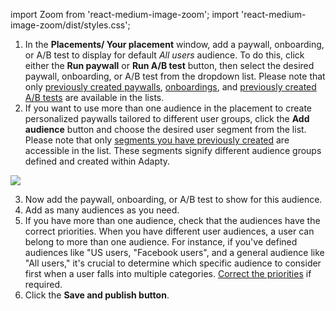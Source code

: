 <!--- AddAudience.md --->

import Zoom from 'react-medium-image-zoom';
import 'react-medium-image-zoom/dist/styles.css';

1. In the **Placements/ Your placement** window, add a paywall, onboarding, or A/B test to display for default *All users* audience. To do this, click either the **Run paywall** or **Run A/B test** button, then select the desired paywall, onboarding, or A/B test from the dropdown list. Please note that only [previously created paywalls](create-paywall), [onboardings](https://docs.adapty.io/docs/create-onboarding), and [previously created A/B tests](ab-tests#creating-ab-test-from-ab-test-section) are available in the lists.
2. If you want to use more than one audience in the placement to create personalized paywalls tailored to different user groups, click the **Add audience** button and choose the desired user segment from the list. Please note that only [segments you have previously created](segments#creation) are accessible in the list. These segments signify different audience groups defined and created within Adapty.

<Zoom>
  <img src={require('../../../versioned_docs/version-3.0/img/placement-add-audience.webp').default}
  style={{
    border: '1px solid #727272', /* border width and color */
    width: '700px', /* image width */
    display: 'block', /* for alignment */
    margin: '0 auto' /* center alignment */
  }}
/>
</Zoom>

3. Now add the paywall, onboarding, or A/B test to show for this audience.
4. Add as many audiences as you need.
5. If you have more than one audience, check that the audiences have the correct priorities. When you have different user audiences, a user can belong to more than one audience. For instance, if you've defined audiences like "US users, "Facebook users", and a general audience like "All users," it's crucial to determine which specific audience to consider first when a user falls into multiple categories. [Correct the priorities](change-audience-priority) if required.
6. Click the **Save and publish button**.